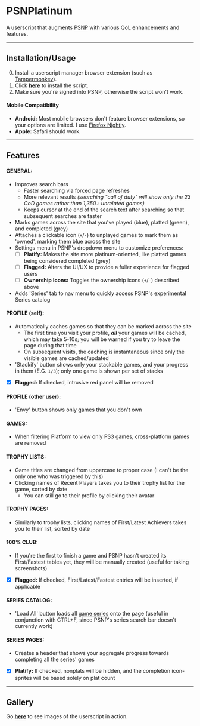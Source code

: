# PSNPlatinum
A userscript that augments [PSNP](https://psnprofiles.com/) with various QoL enhancements and features.
___
## Installation/Usage
0. Install a userscript manager browser extension (such as [Tampermonkey](https://www.tampermonkey.net/)).
1. Click [**here**](https://github.com/T-h0re/PSNPlatinum/raw/main/PSNPlatinum.user.js) to install the script.
2. Make sure you're signed into PSNP, otherwise the script won't work.

#### Mobile Compatibility
- **Android:** Most mobile browsers don't feature browser extensions, so your options are limited. I use [Firefox Nightly](https://blog.mozilla.org/addons/2020/09/29/expanded-extension-support-in-firefox-for-android-nightly/).
- **Apple:** Safari should work.
___
## Features
#### GENERAL:
- Improves search bars
  - Faster searching via forced page refreshes
  - More relevant results *(searching "call of duty" will show only the 23 CoD games rather than 1,350+ unrelated games)*
  - Keeps cursor at the end of the search text after searching so that subsequent searches are faster
- Marks games across the site that you've played (blue), platted (green), and completed (grey)
- Attaches a clickable icon (`+`/`-`) to unplayed games to mark them as 'owned', marking them blue across the site
- Settings menu in PSNP's dropdown menu to customize preferences:
  - [ ] **Platify:** Makes the site more platinum-oriented, like platted games being considered completed (grey)
  - [ ] **Flagged:** Alters the UI/UX to provide a fuller experience for flagged users
  - [ ] **Ownership Icons:** Toggles the ownership icons (`+`/`-`) described above
- Adds 'Series' tab to nav menu to quickly access PSNP's experimental Series catalog
#### PROFILE (self):
- Automatically caches games so that they can be marked across the site
  - The first time you visit your profile, ***all*** your games will be cached, which may take 5-10s; you will be warned if you try to leave the page during that time
  - On subsequent visits, the caching is instantaneous since only the visible games are cached/updated
- 'Stackify' button shows only your stackable games, and your progress in them (E.G. `1/3`); only one game is shown per set of stacks
- [X] **Flagged:** If checked, intrusive red panel will be removed
#### PROFILE (other user):
- 'Envy' button shows only games that you don't own
#### GAMES:
- When filtering Platform to view only PS3 games, cross-platform games are removed
#### TROPHY LISTS:
- Game titles are changed from uppercase to proper case (I can't be the only one who was triggered by this)
- Clicking names of Recent Players takes you to their trophy list for the game, sorted by date
  - You can still go to their profile by clicking their avatar
#### TROPHY PAGES:
- Similarly to trophy lists, clicking names of First/Latest Achievers takes you to their list, sorted by date
#### 100% CLUB:
- If you're the first to finish a game and PSNP hasn't created its First/Fastest tables yet, they will be manually created (useful for taking screenshots)
- [X] **Flagged:** If checked, First/Latest/Fastest entries will be inserted, if applicable
#### SERIES CATALOG:
- 'Load All' button loads all [game series](https://psnprofiles.com/series) onto the page (useful in conjunction with CTRL+F, since PSNP's series search bar doesn't currently work)
#### SERIES PAGES:
- Creates a header that shows your aggregate progress towards completing all the series' games
- [X] **Platify:** If checked, nonplats will be hidden, and the completion icon-sprites will be based solely on plat count

___
## Gallery
Go [**here**](https://imgur.com/a/Mqma4uG) to see images of the userscript in action.